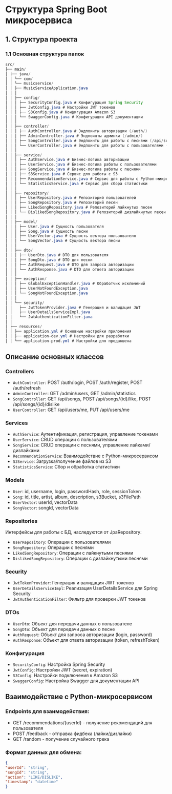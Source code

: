 # Структура Spring Boot микросервиса

## 1. Структура проекта


### 1.1 Основная структура папок

```java
src/
├── main/
│ ├── java/
│ │ └── com/
│ │ └── musicservice/
│ │ ├── MusicServiceApplication.java
│ │ │
│ │ ├── config/
│ │ │ ├── SecurityConfig.java # Конфигурация Spring Security
│ │ │ ├── JwtConfig.java # Настройки JWT токенов
│ │ │ ├── S3Config.java # Конфигурация Amazon S3
│ │ │ └── SwaggerConfig.java # Конфигурация API документации
│ │ │
│ │ ├── controller/
│ │ │ ├── AuthController.java # Эндпоинты авторизации (/auth/)
│ │ │ ├── AdminController.java # Эндпоинты админки (/admin/)
│ │ │ ├── SongController.java # Эндпоинты для работы с песнями (/api/songs/)
│ │ │ └── UserController.java # Эндпоинты для работы с пользователями (/api/users/)
│ │ │
│ │ ├── service/
│ │ │ ├── AuthService.java # Бизнес-логика авторизации
│ │ │ ├── UserService.java # Бизнес-логика работы с пользователями
│ │ │ ├── SongService.java # Бизнес-логика работы с песнями
│ │ │ ├── S3Service.java # Сервис для работы с S3
│ │ │ ├── RecommendationService.java # Сервис для работы с Python-микросервисом
│ │ │ └── StatisticsService.java # Сервис для сбора статистики
│ │ │
│ │ ├── repository/
│ │ │ ├── UserRepository.java # Репозиторий пользователей
│ │ │ ├── SongRepository.java # Репозиторий песен
│ │ │ ├── LikedSongRepository.java # Репозиторий лайкнутых песен
│ │ │ └── DislikedSongRepository.java # Репозиторий дизлайкнутых песен
│ │ │
│ │ ├── model/
│ │ │ ├── User.java # Сущность пользователя
│ │ │ ├── Song.java # Сущность песни
│ │ │ ├── UserVector.java # Сущность вектора пользователя
│ │ │ └── SongVector.java # Сущность вектора песни
│ │ │
│ │ ├── dto/
│ │ │ ├── UserDto.java # DTO для пользователя
│ │ │ ├── SongDto.java # DTO для песни
│ │ │ ├── AuthRequest.java # DTO для запроса авторизации
│ │ │ └── AuthResponse.java # DTO для ответа авторизации
│ │ │
│ │ ├── exception/
│ │ │ ├── GlobalExceptionHandler.java # Обработчик исключений
│ │ │ ├── UserNotFoundException.java
│ │ │ └── SongNotFoundException.java
│ │ │
│ │ └── security/
│ │   ├── JwtTokenProvider.java # Генерация и валидация JWT
│ │   ├── UserDetailsServiceImpl.java
│ │   └── JwtAuthenticationFilter.java
│ │ 
│ ├── resources/
│ │ ├── application.yml # Основные настройки приложения
│ │ ├── application-dev.yml # Настройки для разработки
│ │ └── application-prod.yml # Настройки для продакшена
```
## Описание основных классов

### Controllers
- `AuthController`: POST /auth/login, POST /auth/register, POST /auth/refresh
- `AdminController`: GET /admin/users, GET /admin/statistics
- `SongController`: GET /api/songs, POST /api/songs/{id}/like, POST /api/songs/{id}/dislike
- `UserController`: GET /api/users/me, PUT /api/users/me

### Services
- `AuthService`: Аутентификация, регистрация, управление токенами
- `UserService`: CRUD операции с пользователями
- `SongService`: CRUD операции с песнями, управление лайками/дизлайками
- `RecommendationService`: Взаимодействие с Python-микросервисом
- `S3Service`: Загрузка/получение файлов из S3
- `StatisticsService`: Сбор и обработка статистики

### Models
- `User`: id, username, login, passwordHash, role, sessionToken
- `Song`: id, title, artist, album, description, s3Bucket, s3FilePath
- `UserVector`: userId, vectorData
- `SongVector`: songId, vectorData

### Repositories
Интерфейсы для работы с БД, наследуются от JpaRepository:
- `UserRepository`: Операции с пользователями
- `SongRepository`: Операции с песнями
- `LikedSongRepository`: Операции с лайкнутыми песнями
- `DislikedSongRepository`: Операции с дизлайкнутыми песнями

### Security
- `JwtTokenProvider`: Генерация и валидация JWT токенов
- `UserDetailsServiceImpl`: Реализация UserDetailsService для Spring Security
- `JwtAuthenticationFilter`: Фильтр для проверки JWT токенов

### DTOs
- `UserDto`: Объект для передачи данных о пользователе
- `SongDto`: Объект для передачи данных о песне
- `AuthRequest`: Объект для запроса авторизации (login, password)
- `AuthResponse`: Объект для ответа авторизации (token, refreshToken)

### Конфигурация
- `SecurityConfig`: Настройка Spring Security
- `JwtConfig`: Настройки JWT (secret, expiration)
- `S3Config`: Настройки подключения к Amazon S3
- `SwaggerConfig`: Настройка Swagger для документации API

## Взаимодействие с Python-микросервисом

### Endpoints для взаимодействия:
- GET /recommendations/{userId} - получение рекомендаций для пользователя
- POST /feedback - отправка фидбека (лайки/дизлайки)
- GET /random - получение случайного трека

### Формат данных для обмена:

```json 
{
"userId": "string",
"songId": "string",
"action": "LIKE/DISLIKE",
"timestamp": "datetime"
}
```